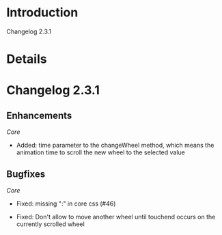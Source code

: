 # Introduction #

Changelog 2.3.1

# Details #

# Changelog 2.3.1 #

## Enhancements ##

_Core_

  * Added: time parameter to the changeWheel method, which means the animation time to scroll the new wheel to the selected value

## Bugfixes ##

_Core_

  * Fixed: missing ":" in core css (#46)

  * Fixed: Don't allow to move another wheel until touchend occurs on the currently scrolled wheel